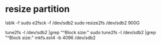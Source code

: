 # resize partition
lsblk -f
sudo e2fsck -f /dev/sdb2
sudo resize2fs /dev/sdb2 900G

tune2fs -l /dev/sdb2 |grep "^Block size:"
sudo tune2fs -l /dev/sdb2 |grep "^Block size:"
mkfs.ext4 -b 4096 /dev/sdb2

